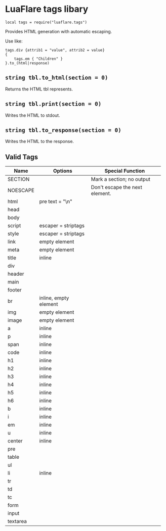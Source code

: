 # LuaFlare tags libary

`local tags = require("luaflare.tags")`

Provides HTML generation with automatic escaping.

Use like:

    tags.div {attrib1 = "value", attrib2 = value}
    {
    	tags.em { "Children" }
    }.to_(html|response)

## `string tbl.to_html(section = 0)`

Returns the HTML tbl represents.

## `string tbl.print(section = 0)`

Writes the HTML to stdout.

## `string tbl.to_response(section = 0)`

Writes the HTML to the response.

## Valid Tags


Name     | Options                        | Special Function
---------|--------------------------------|---------------------------
SECTION  |                                | Mark a section; no output 
NOESCAPE |                                | Don't escape the next element.
html     | pre text = "<!DOCTYPE html>\n" |
head     |                                |
body     |                                |
script   | escaper = striptags            |
style    | escaper = striptags            |
link     | empty element                  |
meta     | empty element                  |
title    | inline                         |
div      |                                |
header   |                                |
main     |                                |
footer   |                                |
br       | inline, empty element          |
img      | empty element                  |
image    | empty element                  |
a        | inline                         |
p        | inline                         |
span     | inline                         |
code     | inline                         |
h1       | inline                         |
h2       | inline                         |
h3       | inline                         |
h4       | inline                         |
h5       | inline                         |
h6       | inline                         |
b        | inline                         |
i        | inline                         |
em       | inline                         |
u        | inline                         |
center   | inline                         |
pre      |                                |
table    |                                |
ul       |                                |
li       | inline                         |
tr       |                                |
td       |                                |
tc       |                                |
form     |                                |
input    |                                |
textarea |                                |
